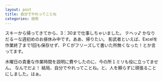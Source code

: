 ```yaml
---
layout: post
title: 自分でやれってことね
categories: 技術
---
```


スキーから帰ってきてから、3：30まで仕事しちゃいました。
テヘッ♪
かなりだるーな週初めのお昼休み中です。ああ、帰りたい。
影武者といえば、Excelを作業終了まで1回も保存せず、ＰＣがフリーズして書いた所無くなった！とか言ってます。

木曜日の貴重な作業時間を説明に費やしたのに、今の所１ミリも役に立ってません。
なんでだよ！
結局、自分でやれってことね。と、人を頼らずに頑張ることにしました。はぁ。

